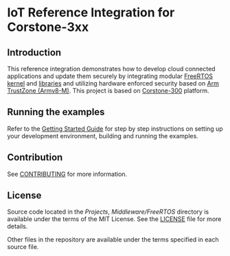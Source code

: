 # IoT Reference Integration for Corstone-3xx
## Introduction
This reference integration demonstrates how to develop cloud connected applications and update them securely by integrating modular [FreeRTOS kernel](https://www.freertos.org/RTOS.html) and [libraries](https://www.freertos.org/libraries/categories.html) and utilizing hardware enforced security based on [Arm TrustZone (Armv8-M)](https://www.arm.com/architecture/learn-the-architecture/m-profile). This project is based on [Corstone-300](https://developer.arm.com/Processors/Corstone-300) platform. 

## Running the examples
Refer to the [Getting Started Guide](Getting_Started_Guide.md) for step by step instructions on setting up your development environment, building and running the examples.

## Contribution
See [CONTRIBUTING](CONTRIBUTING.md) for more information.

## License
Source code located in the *Projects*, *Middleware/FreeRTOS* directory is available under the terms of the MIT License. See the [LICENSE](./LICENSE) file for more details.

Other files in the repository are available under the terms specified in each source file.
